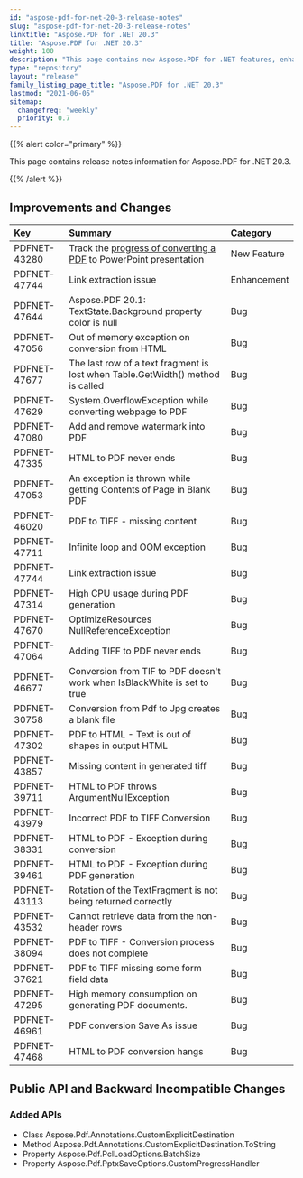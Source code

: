```yaml
---
id: "aspose-pdf-for-net-20-3-release-notes"
slug: "aspose-pdf-for-net-20-3-release-notes"
linktitle: "Aspose.PDF for .NET 20.3"
title: "Aspose.PDF for .NET 20.3"
weight: 100
description: "This page contains new Aspose.PDF for .NET features, enhancement, and bug fixes in 2020, version 20.3."
type: "repository"
layout: "release"
family_listing_page_title: "Aspose.PDF for .NET 20.3"
lastmod: "2021-06-05"
sitemap:
  changefreq: "weekly"
  priority: 0.7
---
```


{{% alert color="primary" %}}

This page contains release notes information for Aspose.PDF for .NET 20.3.

{{% /alert %}}

## Improvements and Changes

|**Key**|**Summary**|**Category**|
| :- | :- | :- |
|PDFNET-43280|Track the [progress of converting a PDF](https://docs.aspose.com/pdf/net/convert-pdf-to-powerpoint/#convertpdftopowerpointpptx-progressdetailofpptxconversion) to PowerPoint presentation|New Feature|
|PDFNET-47744|Link extraction issue|Enhancement|
|PDFNET-47644|Aspose.PDF 20.1: TextState.Background property color is null|Bug|
|PDFNET-47056 |Out of memory exception on conversion from HTML|Bug|
|PDFNET-47677 |The last row of a text fragment is lost when Table.GetWidth() method is called|Bug|
|PDFNET-47629 |System.OverflowException while converting webpage to PDF|Bug|
|PDFNET-47080 |Add and remove watermark into PDF|Bug|
|PDFNET-47335 |HTML to PDF never ends|Bug|
|PDFNET-47053|An exception is thrown while getting Contents of Page in Blank PDF|Bug|
|PDFNET-46020 |PDF to TIFF - missing content|Bug|
|PDFNET-47711|Infinite loop and OOM exception|Bug|
|PDFNET-47744 |Link extraction issue|Bug|
|PDFNET-47314|High CPU usage during PDF generation|Bug|
|PDFNET-47670|OptimizeResources NullReferenceException|Bug|
|PDFNET-47064|Adding TIFF to PDF never ends|Bug|
|PDFNET-46677|Conversion from TIF to PDF doesn't work when IsBlackWhite is set to true|Bug|
|PDFNET-30758|Conversion from Pdf to Jpg creates a blank file|Bug|
|PDFNET-47302|PDF to HTML - Text is out of shapes in output HTML|Bug|
|PDFNET-43857|Missing content in generated tiff|Bug|
|PDFNET-39711|HTML to PDF throws ArgumentNullException|Bug|
|PDFNET-43979|Incorrect PDF to TIFF Conversion|Bug|
|PDFNET-38331|HTML to PDF - Exception during conversion|Bug|
|PDFNET-39461|HTML to PDF - Exception during PDF generation|Bug|
|PDFNET-43113 |Rotation of the TextFragment is not being returned correctly|Bug|
|PDFNET-43532 |Cannot retrieve data from the non-header rows|Bug|
|PDFNET-38094 |PDF to TIFF - Conversion process does not complete|Bug|
|PDFNET-37621 |PDF to TIFF missing some form field data|Bug|
|PDFNET-47295 |High memory consumption on generating PDF documents.|Bug|
|PDFNET-46961 |PDF conversion Save As issue|Bug|
|PDFNET-47468 |HTML to PDF conversion hangs|Bug|

## Public API and Backward Incompatible Changes

### Added APIs

* Class Aspose.Pdf.Annotations.CustomExplicitDestination
* Method Aspose.Pdf.Annotations.CustomExplicitDestination.ToString
* Property Aspose.Pdf.PclLoadOptions.BatchSize
* Property Aspose.Pdf.PptxSaveOptions.CustomProgressHandler
